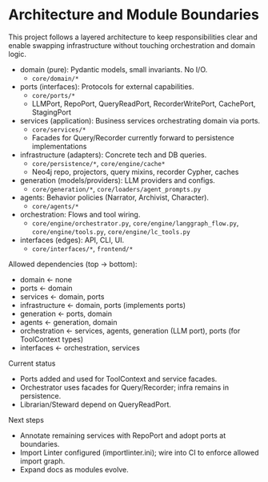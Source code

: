 # Architecture and Module Boundaries

This project follows a layered architecture to keep responsibilities clear and enable swapping infrastructure without touching orchestration and domain logic.

- domain (pure): Pydantic models, small invariants. No I/O.
  - `core/domain/*`
- ports (interfaces): Protocols for external capabilities.
  - `core/ports/*`
  - LLMPort, RepoPort, QueryReadPort, RecorderWritePort, CachePort, StagingPort
- services (application): Business services orchestrating domain via ports.
  - `core/services/*`
  - Facades for Query/Recorder currently forward to persistence implementations
- infrastructure (adapters): Concrete tech and DB queries.
  - `core/persistence/*`, `core/engine/cache*`
  - Neo4j repo, projectors, query mixins, recorder Cypher, caches
- generation (models/providers): LLM providers and configs.
  - `core/generation/*`, `core/loaders/agent_prompts.py`
- agents: Behavior policies (Narrator, Archivist, Character).
  - `core/agents/*`
- orchestration: Flows and tool wiring.
  - `core/engine/orchestrator.py`, `core/engine/langgraph_flow.py`, `core/engine/tools.py`, `core/engine/lc_tools.py`
- interfaces (edges): API, CLI, UI.
  - `core/interfaces/*`, `frontend/*`

Allowed dependencies (top → bottom):

- domain ← none
- ports ← domain
- services ← domain, ports
- infrastructure ← domain, ports (implements ports)
- generation ← ports, domain
- agents ← generation, domain
- orchestration ← services, agents, generation (LLM port), ports (for ToolContext types)
- interfaces ← orchestration, services

Current status

- Ports added and used for ToolContext and service facades.
- Orchestrator uses facades for Query/Recorder; infra remains in persistence.
- Librarian/Steward depend on QueryReadPort.

Next steps

- Annotate remaining services with RepoPort and adopt ports at boundaries.
- Import Linter configured (importlinter.ini); wire into CI to enforce allowed import graph.
- Expand docs as modules evolve.

